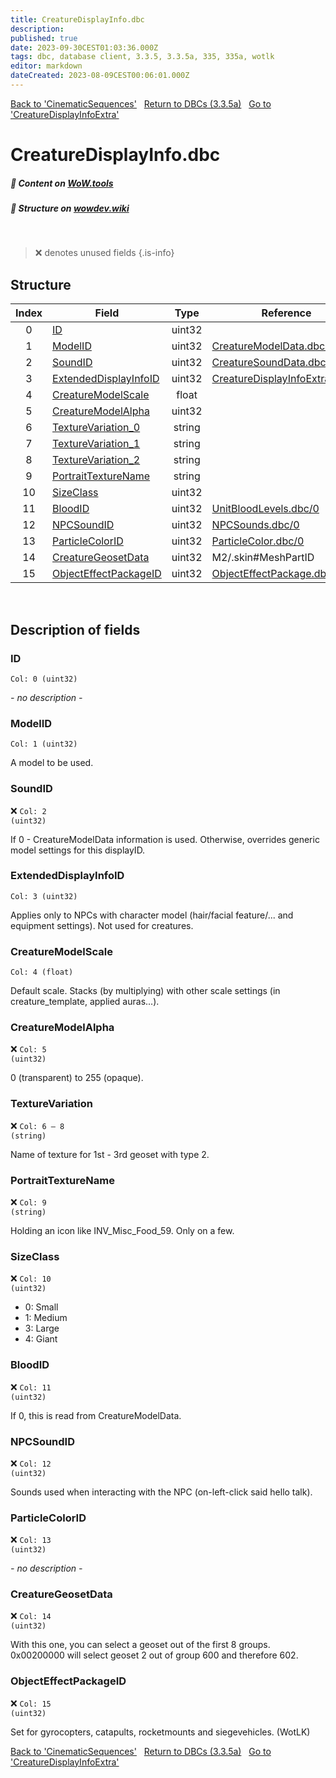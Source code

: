 ```yaml
---
title: CreatureDisplayInfo.dbc
description:
published: true
date: 2023-09-30CEST01:03:36.000Z
tags: dbc, database client, 3.3.5, 3.3.5a, 335, 335a, wotlk
editor: markdown
dateCreated: 2023-08-09CEST00:06:01.000Z
---
```

<a href="https://trinitycore.info/files/DBC/335/cinematicsequences" class="mt-5 v-btn v-btn--depressed v-btn--flat v-btn--outlined theme--light v-size--default darkblue--text text--lighten-3"><span class="v-btn__content"><i aria-hidden="true" class="v-icon notranslate v-icon--left mdi mdi-arrow-left theme--light"></i><span>Back to 'CinematicSequences'</span></span></a>&nbsp;&nbsp;&nbsp;<a href="https://trinitycore.info/files/DBC/335/home" class="mt-5 v-btn v-btn--depressed v-btn--flat v-btn--outlined theme--light v-size--default darkblue--text text--lighten-3"><span class="v-btn__content"><i aria-hidden="true" class="v-icon notranslate v-icon--left mdi mdi-home-outline theme--light"></i><span>Return to DBCs (3.3.5a)</span></span></a>&nbsp;&nbsp;&nbsp;<a href="https://trinitycore.info/files/DBC/335/creaturedisplayinfoextra" class="mt-5 v-btn v-btn--depressed v-btn--flat v-btn--outlined theme--light v-size--default darkblue--text text--lighten-3"><span class="v-btn__content"><span>Go to 'CreatureDisplayInfoExtra'</span><i aria-hidden="true" class="v-icon notranslate v-icon--right mdi mdi-arrow-right theme--light"></i></span></a>

# CreatureDisplayInfo.dbc
##### :open_book: Content on [WoW.tools](https://wow.tools/dbc/?dbc=creaturedisplayinfo&build=3.3.5.12340)
##### :pencil: Structure on [wowdev.wiki](https://wowdev.wiki/DB/CreatureDisplayInfo)
&nbsp;

> :x: denotes unused fields
{.is-info}


## Structure

| Index | Field | Type | Reference |
| :---: | --- | :---: | --- |
| 0 | [ID](#id) | uint32 |  |
| 1 | [ModelID](#modelid) | uint32 | [CreatureModelData.dbc/0](/files/DBC/335/creaturemodeldata#id) |
| 2 | [SoundID](#soundid) | uint32 | [CreatureSoundData.dbc/0](/files/DBC/335/creaturesounddata#id) |
| 3 | [ExtendedDisplayInfoID](#extendeddisplayinfoid) | uint32 | [CreatureDisplayInfoExtra.dbc/0](/files/DBC/335/creaturedisplayinfoextra#id) |
| 4 | [CreatureModelScale](#creaturemodelscale) | float |  |
| 5 | [CreatureModelAlpha](#creaturemodelalpha) | uint32 |  |
| 6 | [TextureVariation_0](#texturevariation) | string |  |
| 7 | [TextureVariation_1](#texturevariation) | string |  |
| 8 | [TextureVariation_2](#texturevariation) | string |  |
| 9 | [PortraitTextureName](#portraittexturename) | string |  |
| 10 | [SizeClass](#sizeclass) | uint32 |  |
| 11 | [BloodID](#bloodid) | uint32 | [UnitBloodLevels.dbc/0](/files/DBC/335/unitbloodlevels#id) |
| 12 | [NPCSoundID](#npcsoundid) | uint32 | [NPCSounds.dbc/0](/files/DBC/335/npcsounds#id) |
| 13 | [ParticleColorID](#particlecolorid) | uint32 | [ParticleColor.dbc/0](/files/DBC/335/particlecolor#id) |
| 14 | [CreatureGeosetData](#creaturegeosetdata) | uint32 | M2/.skin#MeshPartID |
| 15 | [ObjectEffectPackageID](#objecteffectpackageid) | uint32 | [ObjectEffectPackage.dbc/0](/files/DBC/335/objecteffectpackage#id) |
&nbsp;
## Description of fields

### ID
<code>Col: 0 (uint32)</code>

*- no description -*
&nbsp;

### ModelID
<code>Col: 1 (uint32)</code>

A model to be used.
&nbsp;

### SoundID
:x: <code>Col: 2 (uint32)</code>

If 0 - CreatureModelData information is used. Otherwise, overrides generic model settings for this displayID.
&nbsp;

### ExtendedDisplayInfoID
<code>Col: 3 (uint32)</code>

Applies only to NPCs with character model (hair/facial feature/... and equipment settings). Not used for creatures.
&nbsp;

### CreatureModelScale
<code>Col: 4 (float)</code>

Default scale. Stacks (by multiplying) with other scale settings (in creature_template, applied auras...).
&nbsp;

### CreatureModelAlpha
:x: <code>Col: 5 (uint32)</code>

0 (transparent) to 255 (opaque).
&nbsp;

### TextureVariation
:x: <code>Col: 6 &ndash; 8 (string)</code>

Name of texture for 1st - 3rd geoset with type 2.
&nbsp;

### PortraitTextureName
:x: <code>Col: 9 (string)</code>

Holding an icon like INV_Misc_Food_59. Only on a few.
&nbsp;

### SizeClass
:x: <code>Col: 10 (uint32)</code>

* 0: Small
* 1: Medium
* 3: Large
* 4: Giant
&nbsp;

### BloodID
:x: <code>Col: 11 (uint32)</code>

If 0, this is read from CreatureModelData.
&nbsp;

### NPCSoundID
:x: <code>Col: 12 (uint32)</code>

Sounds used when interacting with the NPC (on-left-click said hello talk).
&nbsp;

### ParticleColorID
:x: <code>Col: 13 (uint32)</code>

*- no description -*
&nbsp;

### CreatureGeosetData
:x: <code>Col: 14 (uint32)</code>

With this one, you can select a geoset out of the first 8 groups. 0x00200000 will select geoset 2 out of group 600 and therefore 602.
&nbsp;

### ObjectEffectPackageID
:x: <code>Col: 15 (uint32)</code>

Set for gyrocopters, catapults, rocketmounts and siegevehicles. (WotLK)
&nbsp;

<a href="https://trinitycore.info/files/DBC/335/cinematicsequences" class="mt-5 v-btn v-btn--depressed v-btn--flat v-btn--outlined theme--light v-size--default darkblue--text text--lighten-3"><span class="v-btn__content"><i aria-hidden="true" class="v-icon notranslate v-icon--left mdi mdi-arrow-left theme--light"></i><span>Back to 'CinematicSequences'</span></span></a>&nbsp;&nbsp;&nbsp;<a href="https://trinitycore.info/files/DBC/335/home" class="mt-5 v-btn v-btn--depressed v-btn--flat v-btn--outlined theme--light v-size--default darkblue--text text--lighten-3"><span class="v-btn__content"><i aria-hidden="true" class="v-icon notranslate v-icon--left mdi mdi-home-outline theme--light"></i><span>Return to DBCs (3.3.5a)</span></span></a>&nbsp;&nbsp;&nbsp;<a href="https://trinitycore.info/files/DBC/335/creaturedisplayinfoextra" class="mt-5 v-btn v-btn--depressed v-btn--flat v-btn--outlined theme--light v-size--default darkblue--text text--lighten-3"><span class="v-btn__content"><span>Go to 'CreatureDisplayInfoExtra'</span><i aria-hidden="true" class="v-icon notranslate v-icon--right mdi mdi-arrow-right theme--light"></i></span></a>
